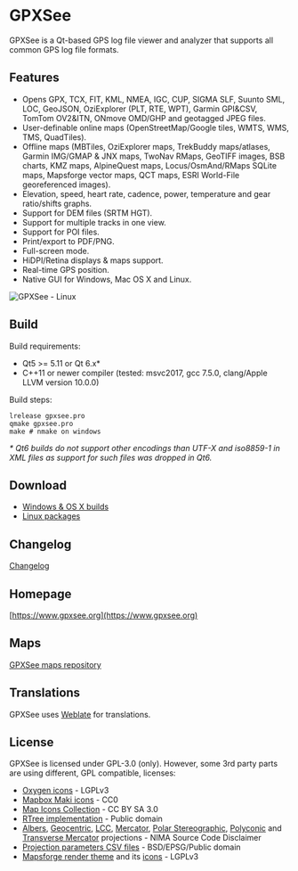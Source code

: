 # GPXSee
GPXSee is a Qt-based GPS log file viewer and analyzer that supports all common
GPS log file formats.

## Features
* Opens GPX, TCX, FIT, KML, NMEA, IGC, CUP, SIGMA SLF, Suunto SML, LOC, GeoJSON,
  OziExplorer (PLT, RTE, WPT), Garmin GPI&CSV, TomTom OV2&ITN, ONmove OMD/GHP and
  geotagged JPEG files.
* User-definable online maps (OpenStreetMap/Google tiles, WMTS, WMS, TMS,
  QuadTiles).
* Offline maps (MBTiles, OziExplorer maps, TrekBuddy maps/atlases,
  Garmin IMG/GMAP & JNX maps, TwoNav RMaps, GeoTIFF images, BSB charts, KMZ maps,
  AlpineQuest maps, Locus/OsmAnd/RMaps SQLite maps, Mapsforge vector maps,
  QCT maps, ESRI World-File georeferenced images).
* Elevation, speed, heart rate, cadence, power, temperature and gear ratio/shifts
  graphs.
* Support for DEM files (SRTM HGT).
* Support for multiple tracks in one view.
* Support for POI files.
* Print/export to PDF/PNG.
* Full-screen mode.
* HiDPI/Retina displays & maps support.
* Real-time GPS position.
* Native GUI for Windows, Mac OS X and Linux.

![GPXSee - Linux](https://a.fsdn.com/con/app/proj/gpxsee/screenshots/linux2.png)

## Build
Build requirements:
* Qt5 >= 5.11 or Qt 6.x*
* C++11 or newer compiler (tested: msvc2017, gcc 7.5.0, clang/Apple LLVM version
  10.0.0)

Build steps:
```shell
lrelease gpxsee.pro
qmake gpxsee.pro
make # nmake on windows
```

_* Qt6 builds do not support other encodings than UTF-X and iso8859-1 in XML
files as support for such files was dropped in Qt6._

## Download
* [Windows & OS X builds](http://sourceforge.net/projects/gpxsee)
* [Linux packages](http://software.opensuse.org/download.html?project=home%3Atumic%3AGPXSee&package=gpxsee)

## Changelog
[Changelog](https://build.opensuse.org/package/view_file/home:tumic:GPXSee/gpxsee/gpxsee.changes)

## Homepage
[https://www.gpxsee.org](https://www.gpxsee.org)

## Maps
[GPXSee maps repository](https://github.com/tumic0/GPXSee-maps)

## Translations
GPXSee uses [Weblate](https://hosted.weblate.org/projects/gpxsee/translations/)
for translations.

## License
GPXSee is licensed under GPL-3.0 (only). However, some 3rd party parts are using
different, GPL compatible, licenses:

* [Oxygen icons](icons/GUI) - LGPLv3
* [Mapbox Maki icons](icons/IMG) - CC0
* [Map Icons Collection](icons/symbols) - CC BY SA 3.0
* [RTree implementation](src/common/rtree.h) - Public domain
* [Albers](src/map/proj/albersequal.cpp), [Geocentric](src/map/geocentric.cpp),
  [LCC](src/map/proj/lambertconic.cpp), [Mercator](src/map/proj/mercator.cpp),
  [Polar Stereographic](src/map/proj/polarstereographic.cpp),
  [Polyconic](src/map/proj/polyconic.cpp) and
  [Transverse Mercator](src/map/proj/transversemercator.cpp) projections - NIMA
  Source Code Disclaimer
* [Projection parameters CSV files](pkg/csv) - BSD/EPSG/Public domain
* [Mapsforge render theme](data/default.xml) and its [icons](icons/mapsforge) - LGPLv3
